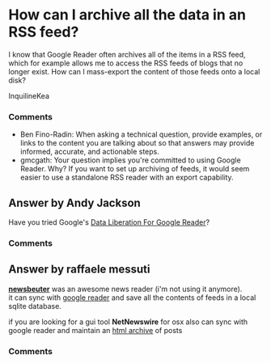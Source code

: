 How can I archive all the data in an RSS feed?
=====================
I know that Google Reader often archives all of the items in a RSS feed,
which for example allows me to access the RSS feeds of blogs that no
longer exist. How can I mass-export the content of those feeds onto a
local disk?

InquilineKea

### Comments ###
* Ben Fino-Radin: When asking a technical question, provide examples, or links to the
content you are talking about so that answers may provide informed,
accurate, and actionable steps.
* gmcgath: Your question implies you're committed to using Google Reader. Why? If
you want to set up archiving of feeds, it would seem easier to use a
standalone RSS reader with an export capability.


Answer by Andy Jackson
----------------
Have you tried Google's [Data Liberation For Google
Reader](http://www.dataliberation.org/google/reader)?

### Comments ###

Answer by raffaele messuti
----------------
[**newsbeuter**](http://www.newsbeuter.org/) was an awesome news reader
(i'm not using it anymore).\
 it can sync with [google
reader](http://www.newsbeuter.org/doc/newsbeuter.html#_google_reader_support)
and save all the contents of feeds in a local sqlite database.

if you are looking for a gui tool **NetNewswire** for osx also can sync
with google reader and maintain an [html
archive](http://ranchero.com/netnewswire/help/3.2/en/htmlArchive.html)
of posts

### Comments ###

